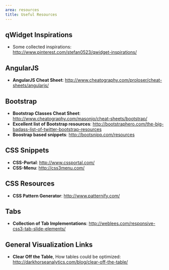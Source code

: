 ```yaml
---
area: resources
title: Useful Resources
---
```


## qWidget Inspirations

* Some collected inspirations: http://www.pinterest.com/stefan0523/qwidget-inspirations/

## AngularJS
* **AngularJS Cheat Sheet**: http://www.cheatography.com/proloser/cheat-sheets/angularjs/

## Bootstrap
* **Bootstrap Classes Cheat Sheet**: http://www.cheatography.com/masonjo/cheat-sheets/bootstrap/
* **Excellent list of Bootstrap resources**: http://bootstraphero.com/the-big-badass-list-of-twitter-bootstrap-resources
* **Boostrap based snippets**: http://bootsnipp.com/resources

## CSS Snippets

* **CSS-Portal**: http://www.cssportal.com/
* **CSS-Menu**: http://css3menu.com/

## CSS Resources

* **CSS Pattern Generator**: http://www.patternify.com/

## Tabs
* **Collection of Tab Implementations**: http://weblees.com/responsive-css3-tab-slide-elements/

## General Visualization Links

* **Clear Off the Table**, How tables could be optimized:
http://darkhorseanalytics.com/blog/clear-off-the-table/